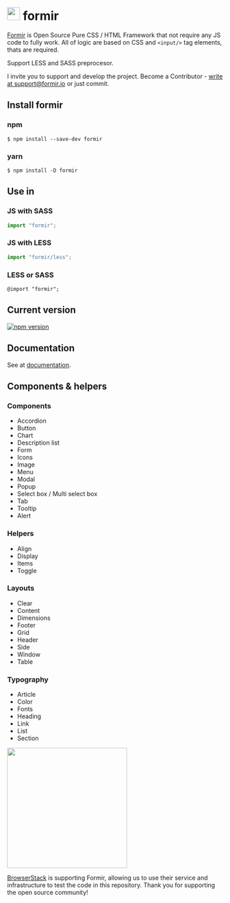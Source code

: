 # <img src="http://formir.io/img/logo/formir-64.png" width=30 height=30 valign=middle/> formir

[Formir](http://formir.io) is Open Source Pure CSS / HTML Framework that not require any JS code to fully work.
All of logic are based on CSS and `<input/>` tag elements, thats are required.

Support LESS and SASS preprocesor.

I invite you to support and develop the project. Become a Contributor - [write at support@formir.io](mailto:support@formir.io) or just commit.

## Install formir

### npm

```console
$ npm install --save-dev formir
```

### yarn

```console
$ npm install -D formir
```

## Use in

### JS with SASS

```javascript
import "formir";
```

### JS with LESS

```javascript
import "formir/less";
```

### LESS or SASS

```less
@import "formir";
```

## Current version

[![npm version](https://img.shields.io/npm/v/formir.svg)](https://www.npmjs.com/package/formir)

## Documentation

See at [documentation](http://formir.io/docs/index.html).

## Components & helpers

### Components

- Accordion
- Button
- Chart
- Description list
- Form
- Icons
- Image
- Menu
- Modal
- Popup
- Select box / Multi select box
- Tab
- Tooltip
- Alert

### Helpers

- Align
- Display
- Items
- Toggle

### Layouts

- Clear
- Content
- Dimensions
- Footer
- Grid
- Header
- Side
- Window
- Table

### Typography

- Article
- Color
- Fonts
- Heading
- Link
- List
- Section

<img src="http://www.browserstack.com/images/layout/browserstack-logo-600x315.png" width="280"/>

[BrowserStack](http://www.browserstack.com) is supporting Formir, allowing us to use their service and infrastructure to test the code in this repository. Thank you for supporting the open source community!

